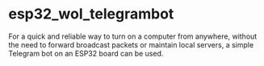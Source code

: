 # esp32_wol_telegrambot
For a quick and reliable way to turn on a computer from anywhere, without the need to forward broadcast packets or maintain local servers, a simple Telegram bot on an ESP32 board can be used.
